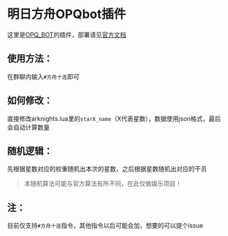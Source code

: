 # 明日方舟OPQbot插件
这里是[OPQ_BOT](https://github.com/OPQBOT/OPQ)的插件，部署请见[官方文档](https://github.com/OPQBOT/OPQ/wiki/%E5%AE%89%E8%A3%85%E6%8C%87%E5%8D%97)


## 使用方法：
在群聊内输入`#方舟十连`即可

## 如何修改：
直接修改arknights.lua里的`starX_name`（X代表星数），数据使用json格式，最后会自动计算数量

## 随机逻辑：
先根据星数对应的权重随机出本次的星数，之后根据星数随机出对应的干员
> 本随机算法可能与官方算法有所不同，在此仅做娱乐项目！

## 注：
目前仅支持`#方舟十连`指令，其他指令以后可能会加，想要的可以提个issue
